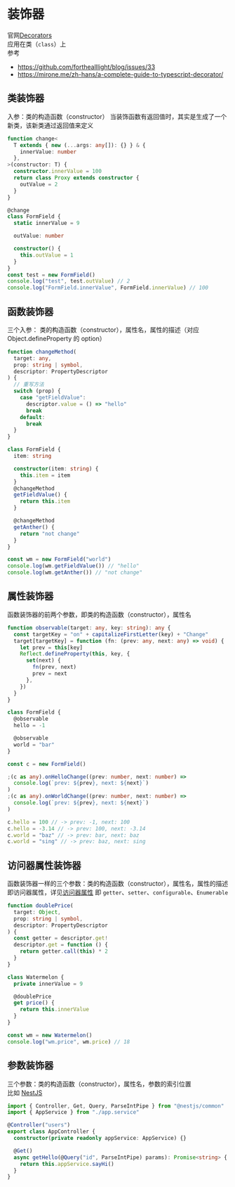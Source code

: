 # 装饰器

官网[Decorators](https://www.typescriptlang.org/docs/handbook/decorators.html)  
应用在类（`class`）上  
参考

- https://github.com/forthealllight/blog/issues/33
- https://mirone.me/zh-hans/a-complete-guide-to-typescript-decorator/

## 类装饰器

入参：类的构造函数（constructor）
当装饰函数有返回值时，其实是生成了一个新类，该新类通过返回值来定义

```ts
function change<
  T extends { new (...args: any[]): {} } & {
    innerValue: number
  },
>(constructor: T) {
  constructor.innerValue = 100
  return class Proxy extends constructor {
    outValue = 2
  }
}

@change
class FormField {
  static innerValue = 9

  outValue: number

  constructor() {
    this.outValue = 1
  }
}
const test = new FormField()
console.log("test", test.outValue) // 2
console.log("FormField.innerValue", FormField.innerValue) // 100
```

## 函数装饰器

三个入参：
类的构造函数（constructor），属性名，属性的描述（对应 Object.defineProperty 的 option）

```ts
function changeMethod(
  target: any,
  prop: string | symbol,
  descriptor: PropertyDescriptor
) {
  // 重写方法
  switch (prop) {
    case "getFieldValue":
      descriptor.value = () => "hello"
      break
    default:
      break
  }
}

class FormField {
  item: string

  constructor(item: string) {
    this.item = item
  }
  @changeMethod
  getFieldValue() {
    return this.item
  }

  @changeMethod
  getAnther() {
    return "not change"
  }
}

const wm = new FormField("world")
console.log(wm.getFieldValue()) // "hello"
console.log(wm.getAnther()) // "not change"
```

## 属性装饰器

函数装饰器的前两个参数，即类的构造函数（constructor），属性名

```ts
function observable(target: any, key: string): any {
  const targetKey = "on" + capitalizeFirstLetter(key) + "Change"
  target[targetKey] = function (fn: (prev: any, next: any) => void) {
    let prev = this[key]
    Reflect.defineProperty(this, key, {
      set(next) {
        fn(prev, next)
        prev = next
      },
    })
  }
}

class FormField {
  @observable
  hello = -1

  @observable
  world = "bar"
}

const c = new FormField()

;(c as any).onHelloChange((prev: number, next: number) =>
  console.log(`prev: ${prev}, next: ${next}`)
)
;(c as any).onWorldChange((prev: number, next: number) =>
  console.log(`prev: ${prev}, next: ${next}`)
)

c.hello = 100 // -> prev: -1, next: 100
c.hello = -3.14 // -> prev: 100, next: -3.14
c.world = "baz" // -> prev: bar, next: baz
c.world = "sing" // -> prev: baz, next: sing
```

## 访问器属性装饰器

函数装饰器一样的三个参数：类的构造函数（constructor），属性名，属性的描述
即访问器属性，详见[访问器属性](../javascript/040_oop.md#访问器属性) 即 `getter`、`setter`、`configurable`、`Enumerable`

```ts
function doublePrice(
  target: Object,
  prop: string | symbol,
  descriptor: PropertyDescriptor
) {
  const getter = descriptor.get!
  descriptor.get = function () {
    return getter.call(this) * 2
  }
}

class Watermelon {
  private innerValue = 9

  @doublePrice
  get price() {
    return this.innerValue
  }
}

const wm = new Watermelon()
console.log("wm.price", wm.price) // 18
```

## 参数装饰器

三个参数：类的构造函数（constructor），属性名，参数的索引位置  
比如 [NestJS](https://forlornlily.github.io/server-notes/nest/06_pipe.html#%E5%86%85%E7%BD%AE-pipe)

```ts
import { Controller, Get, Query, ParseIntPipe } from "@nestjs/common"
import { AppService } from "./app.service"

@Controller("users")
export class AppController {
  constructor(private readonly appService: AppService) {}

  @Get()
  async getHello(@Query("id", ParseIntPipe) params): Promise<string> {
    return this.appService.sayHi()
  }
}
```
